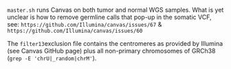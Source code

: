 ```master.sh``` runs Canvas on both tumor and normal WGS samples.
What is yet unclear is how to remove germline calls that pop-up in the somatic VCF, see:
```https://github.com/Illumina/canvas/issues/67``` &
```https://github.com/Illumina/canvas/issues/60```

The ```filter13```exclusion file contains the centromeres as provided by Illumina (see Canvas GitHub page) plus all non-primary chromosomes of GRCh38 (```grep -E 'chrU|_random|chrM'```).
